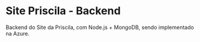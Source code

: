 # Site Priscila - Backend
Backend do Site da Priscila, com Node.js + MongoDB, sendo implementado na Azure.  
